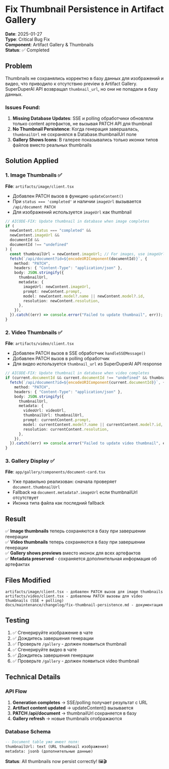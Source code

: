 # Fix Thumbnail Persistence in Artifact Gallery

**Date**: 2025-01-27  
**Type**: Critical Bug Fix  
**Component**: Artifact Gallery & Thumbnails  
**Status**: ✅ Completed

## Problem

Thumbnails не сохранялись корректно в базу данных для изображений и видео, что приводило к отсутствию preview в Artifact Gallery. SuperDuperAI API возвращал `thumbnail_url`, но они не попадали в базу данных.

### Issues Found:

1. **Missing Database Updates**: SSE и polling обработчики обновляли только content артефактов, не вызывая PATCH API для thumbnail
2. **No Thumbnail Persistence**: Когда генерация завершалась, `thumbnailUrl` не сохранялся в Database.thumbnailUrl поле
3. **Gallery Shows Icons**: В галерее показывались только иконки типов файлов вместо реальных thumbnails

## Solution Applied

### 1. Image Thumbnails ✅

**File**: `artifacts/image/client.tsx`

- Добавлен PATCH вызов в функцию `updateContent()`
- При `status === 'completed'` и наличии `imageUrl` вызывается `/api/document PATCH`
- Для изображений используется `imageUrl` как thumbnail

```typescript
// AICODE-FIX: Update thumbnail in database when image completes
if (
  newContent.status === "completed" &&
  newContent.imageUrl &&
  documentId &&
  documentId !== "undefined"
) {
  const thumbnailUrl = newContent.imageUrl; // For images, use imageUrl as thumbnail
  fetch(`/api/document?id=${encodeURIComponent(documentId)}`, {
    method: "PATCH",
    headers: { "Content-Type": "application/json" },
    body: JSON.stringify({
      thumbnailUrl,
      metadata: {
        imageUrl: newContent.imageUrl,
        prompt: newContent.prompt,
        model: newContent.model?.name || newContent.model?.id,
        resolution: newContent.resolution,
      },
    }),
  }).catch((err) => console.error("Failed to update thumbnail", err));
}
```

### 2. Video Thumbnails ✅

**File**: `artifacts/video/client.tsx`

- Добавлен PATCH вызов в SSE обработчик `handleSSEMessage()`
- Добавлен PATCH вызов в polling обработчик
- Для видео используется `thumbnail_url` из SuperDuperAI API response

```typescript
// AICODE-FIX: Update thumbnail in database when video completes
if (current.documentId && current.documentId !== "undefined" && thumbnailUrl) {
  fetch(`/api/document?id=${encodeURIComponent(current.documentId)}`, {
    method: "PATCH",
    headers: { "Content-Type": "application/json" },
    body: JSON.stringify({
      thumbnailUrl,
      metadata: {
        videoUrl: videoUrl,
        thumbnailUrl: thumbnailUrl,
        prompt: currentContent.prompt,
        model: currentContent.model?.name || currentContent.model?.id,
        resolution: currentContent.resolution,
      },
    }),
  }).catch((err) => console.error("Failed to update video thumbnail", err));
}
```

### 3. Gallery Display ✅

**File**: `app/gallery/components/document-card.tsx`

- Уже правильно реализован: сначала проверяет `document.thumbnailUrl`
- Fallback на `document.metadata?.imageUrl` если thumbnailUrl отсутствует
- Иконка типа файла как последний fallback

## Result

✅ **Image thumbnails** теперь сохраняются в базу при завершении генерации  
✅ **Video thumbnails** теперь сохраняются в базу при завершении генерации  
✅ **Gallery shows previews** вместо иконок для всех артефактов  
✅ **Metadata preserved** - сохраняется дополнительная информация об артефактах

## Files Modified

```
artifacts/image/client.tsx - добавлен PATCH вызов для image thumbnails
artifacts/video/client.tsx - добавлены PATCH вызовы для video thumbnails (SSE + polling)
docs/maintenance/changelog/fix-thumbnail-persistence.md - документация
```

## Testing

1. ✅ Сгенерируйте изображение в чате
2. ✅ Дождитесь завершения генерации
3. ✅ Проверьте `/gallery` - должен появиться thumbnail
4. ✅ Сгенерируйте видео в чате
5. ✅ Дождитесь завершения генерации
6. ✅ Проверьте `/gallery` - должен появиться video thumbnail

## Technical Details

### API Flow

1. **Generation completes** → SSE/polling получает результат с URL
2. **Artifact content updated** → updateContent() вызывается
3. **PATCH /api/document** → thumbnailUrl сохраняется в базу
4. **Gallery refresh** → новые thumbnails отображаются

### Database Schema

```sql
-- Document table уже имеет поля:
thumbnailUrl: text (URL thumbnail изображения)
metadata: jsonb (дополнительные данные)
```

**Status**: All thumbnails now persist correctly! 🖼️🎬
